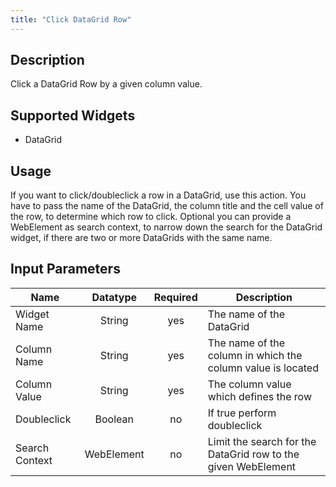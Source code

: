 ```yaml
---
title: "Click DataGrid Row"
---
```

## Description
Click a DataGrid Row by a given column value.

## Supported Widgets
 * DataGrid

## Usage
If you want to click/doubleclick a row in a DataGrid, use this action. You have to pass the name of the DataGrid, the column title and the cell value of the row, to determine which row to click. Optional you can provide a WebElement as search context, to narrow down the search for the DataGrid widget, if there are two or more DataGrids with the same name.      

## Input Parameters
Name | Datatype | Required | Description
---- | :--------: | :--------: | ---------------
Widget Name | String | yes | The name of the DataGrid
Column Name | String | yes | The name of the column in which the column value is located
Column Value | String | yes | The column value which defines the row
Doubleclick | Boolean | no | If true perform doubleclick
Search Context | WebElement | no | Limit the search for the DataGrid row to the given WebElement
